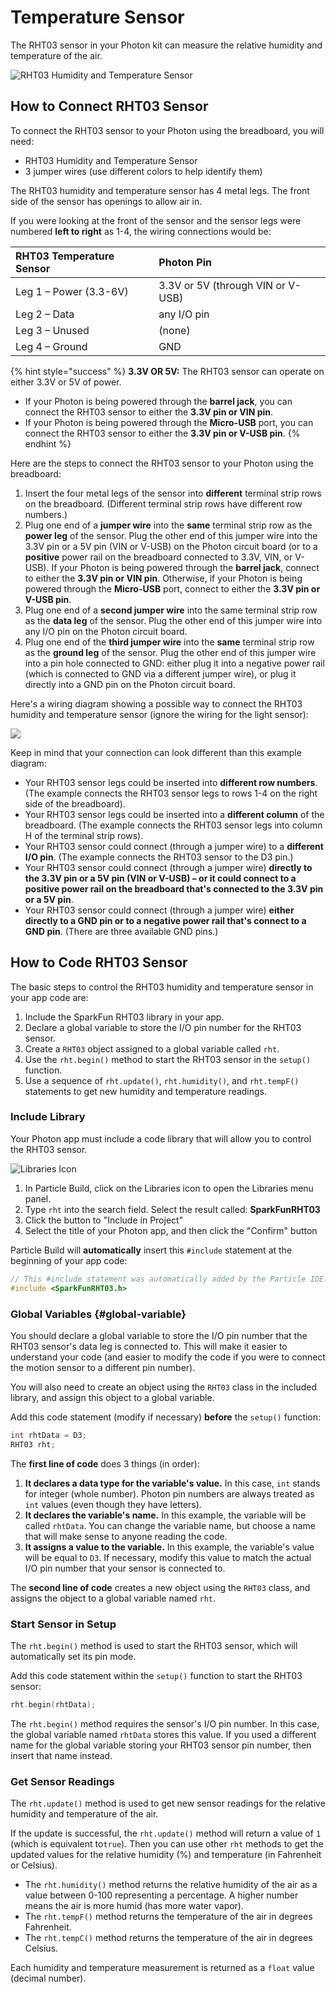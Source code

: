 # Temperature Sensor

The RHT03 sensor in your Photon kit can measure the relative humidity and temperature of the air.

![RHT03 Humidity and Temperature Sensor](../../.gitbook/assets/rh-temp-sensor.jpg)

## How to Connect RHT03 Sensor

To connect the RHT03 sensor to your Photon using the breadboard, you will need:

* RHT03 Humidity and Temperature Sensor
* 3 jumper wires \(use different colors to help identify them\)

The RHT03 humidity and temperature sensor has 4 metal legs. The front side of the sensor has openings to allow air in.

If you were looking at the front of the sensor and the sensor legs were numbered **left to right** as 1-4, the wiring connections would be:

| RHT03 Temperature Sensor | Photon Pin |
| :--- | :--- |
| Leg 1 – Power \(3.3-6V\) | 3.3V or 5V \(through VIN or V-USB\) |
| Leg 2 – Data | any I/O pin |
| Leg 3 – Unused | \(none\) |
| Leg 4 – Ground | GND |

{% hint style="success" %}
**3.3V OR 5V:**  The RHT03 sensor can operate on either 3.3V or 5V of power.

* If your Photon is being powered through the **barrel jack**, you can connect the RHT03 sensor to either the **3.3V pin or VIN pin**.
* If your Photon is being powered through the **Micro-USB** port, you can connect the RHT03 sensor to either the **3.3V pin or V-USB pin**.
{% endhint %}

Here are the steps to connect the RHT03 sensor to your Photon using the breadboard:

1. Insert the four metal legs of the sensor into **different** terminal strip rows on the breadboard. \(Different terminal strip rows have different row numbers.\)
2. Plug one end of a **jumper wire** into the **same** terminal strip row as the **power leg** of the sensor. Plug the other end of this jumper wire into the 3.3V pin or a 5V pin \(VIN or V-USB\) on the Photon circuit board \(or to a **positive** power rail on the breadboard connected to 3.3V, VIN, or V-USB\). If your Photon is being powered through the **barrel jack**, connect to either the **3.3V pin or VIN pin**. Otherwise, if your Photon is being powered through the **Micro-USB** port, connect to either the **3.3V pin or V-USB pin**.
3. Plug one end of a **second jumper wire** into the same terminal strip row as the **data leg** of the sensor. Plug the other end of this jumper wire into any I/O pin on the Photon circuit board. 
4. Plug one end of the **third jumper wire** into the **same** terminal strip row as the **ground leg** of the sensor. Plug the other end of this jumper wire into a pin hole connected to GND:  either plug it into a negative power rail \(which is connected to GND via a different jumper wire\), or plug it directly into a GND pin on the Photon circuit board.

Here's a wiring diagram showing a possible way to connect the RHT03 humidity and temperature sensor \(ignore the wiring for the light sensor\):

![](../../.gitbook/assets/experiment-6.jpg)

Keep in mind that your connection can look different than this example diagram:

* Your RHT03 sensor legs could be inserted into **different row numbers**. \(The example connects the RHT03 sensor legs to rows 1-4 on the right side of the breadboard\).
* Your RHT03 sensor legs could be inserted into a **different column** of the breadboard. \(The example connects the RHT03 sensor legs into column H of the terminal strip rows\).
* Your RHT03 sensor could connect \(through a jumper wire\) to a **different I/O pin**. \(The example connects the RHT03 sensor to the D3 pin.\)
* Your RHT03 sensor could connect \(through a jumper wire\) **directly to the 3.3V pin or a 5V pin \(VIN or V-USB\) – or it could connect to a positive power rail on the breadboard that's connected to the 3.3V pin or a 5V pin**.
* Your RHT03 sensor could connect \(through a jumper wire\) **either directly to a GND pin or to a negative power rail that's connect to a GND pin**. \(There are three available GND pins.\)

## How to Code RHT03 Sensor

The basic steps to control the RHT03 humidity and temperature sensor in your app code are:

1. Include the SparkFun RHT03 library in your app.
2. Declare a global variable to store the I/O pin number for the RHT03 sensor.
3. Create a `RHT03` object assigned to a global variable called `rht`.
4. Use the `rht.begin()` method to start the RHT03 sensor in the `setup()` function.
5. Use a sequence of `rht.update()`, `rht.humidity()`, and `rht.tempF()` statements to get new humidity and temperature readings.

### Include Library

Your Photon app must include a code library that will allow you to control the RHT03 sensor.

![Libraries Icon](../../.gitbook/assets/pb-library-icon.png)

1. In Particle Build, click on the Libraries icon to open the Libraries menu panel.
2. Type `rht` into the search field. Select the result called: **SparkFunRHT03**
3. Click the button to "Include in Project"
4. Select the title of your Photon app, and then click the "Confirm" button

Particle Build will **automatically** insert this `#include` statement at the beginning of your app code:

```cpp
// This #include statement was automatically added by the Particle IDE.
#include <SparkFunRHT03.h>
```

### Global Variables {#global-variable}

You should declare a global variable to store the I/O pin number that the RHT03 sensor's data leg is connected to. This will make it easier to understand your code \(and easier to modify the code if you were to connect the motion sensor to a different pin number\).

You will also need to create an object using the `RHT03` class in the included library, and assign this object to a global variable.

Add this code statement \(modify if necessary\) **before** the `setup()` function:

```cpp
int rhtData = D3;
RHT03 rht;
```

The **first line of code** does 3 things \(in order\):

1. **It declares a data type for the variable's value.** In this case, `int` stands for integer \(whole number\). Photon pin numbers are always treated as `int` values \(even though they have letters\).
2. **It declares the variable's name.** In this example, the variable will be called `rhtData`. You can change the variable name, but choose a name that will make sense to anyone reading the code.
3. **It assigns a value to the variable.** In this example, the variable's value will be equal to `D3`. If necessary, modify this value to match the actual I/O pin number that your sensor is connected to.

The **second line of code** creates a new object using the `RHT03` class, and assigns the object to a global variable named `rht`. 

### Start Sensor in Setup

The `rht.begin()` method is used to start the RHT03 sensor, which will automatically set its pin mode.

Add this code statement within the `setup()` function to start the RHT03 sensor:

```cpp
rht.begin(rhtData);
```

The `rht.begin()` method requires the sensor's I/O pin number. In this case, the global variable named `rhtData` stores this value. If you used a different name for the global variable storing your RHT03 sensor pin number, then insert that name instead.

### Get Sensor Readings

The `rht.update()` method is used to get new sensor readings for the relative humidity and temperature of the air.

If the update is successful, the `rht.update()` method will return a value of `1` \(which is equivalent to`true`\). Then you can use other `rht` methods to get the updated values for the relative humidity \(%\) and temperature \(in Fahrenheit or Celsius\).

* The `rht.humidity()` method returns the relative humidity of the air as a value between 0-100 representing a percentage. A higher number means the air is more humid \(has more water vapor\).
* The `rht.tempF()` method returns the temperature of the air in degrees Fahrenheit.
* The `rht.tempC()` method returns the temperature of the air in degrees Celsius.

Each humidity and temperature measurement is returned as a `float` value \(decimal number\).

